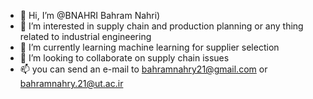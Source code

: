 - 👋 Hi, I’m @BNAHRI Bahram Nahri)
- 👀 I’m interested in supply chain and production planning or any thing related to industrial engineering
- 🌱 I’m currently learning machine learning for supplier selection
- 💞️ I’m looking to collaborate on supply chain issues
- 📫 you can send an e-mail to bahramnahry21@gmail.com or bahramnahry.21@ut.ac.ir
